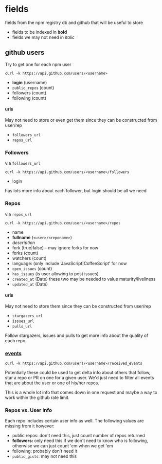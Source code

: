 # fields

fields from the npm registry db and github that will be useful to store

- fields to be indexed in **bold**
- fields we may not need in *italic*

## github users

Try to get one for each npm user

    curl -k https://api.github.com/users/<username>

- **login** (username)
- `public_repos` (count)
- followers (count)
- following (count)

#### urls

May not need to store or even get them since they can be constructed from user/rep

- `followers_url`
- `repos_url`

### Followers

via `followers_url`

    curl -k https://api.github.com/users/<username>/followers

- login

has lots more info about each follower, but login should be all we need

### Repos

via `repos_url`

    curl -k https://api.github.com/users/<username>/repos

- name
- **fullname** (`<user>/<reponame>`)
- *description*
- fork (true|false) - may ignore forks for now
- forks (count)
- watchers (count)
- language: (only include 'JavaScript|CoffeeScript' for now
- `open_issues` (count)
- `has_issues` (is user allowing to post issues)
- `created_at` (Date) these two may be needed to value maturity/liveliness
- `updated_at` (Date) 

#### urls

May not need to store them since they can be constructed from user/rep

- `stargazers_url`
- `issues_url`
- `pulls_url`

Follow stargazers, issues and pulls to get more info about the quality of each repo

### [events](http://developer.github.com/v3/activity/events/)

    curl -k https://api.github.com/users/<username>/received_events

Potentially these could be used to get delta info about others that follow, star a repo or PR on one for a given user.
We'd just need to filter all events that are about the user or one of his/her repos.

This is a whole lot info that comes down in one request and maybe a way to work within the github rate limit.

### Repos vs. User Info

Each repo includes certain user info as well. The following values are missing from it however:

- public repos: don't need this, just count number of repos returned
- **followers:** only need this if we don't need to know who is following, otherwise we can just count 'em when we get 'em
- following: probably don't need it
- `public_gists`: may not need this
